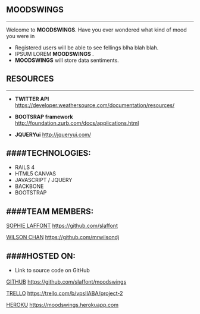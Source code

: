 ## MOODSWINGS
---

Welcome to  **MOODSWINGS**. Have you ever wondered what kind of mood you were in 

* Registered users will be able to see fellings blha blah blah.
* IPSUM LOREM **MOODSWINGS** .
* **MOODSWINGS** will store data sentiments.



## RESOURCES
---

* **TWITTER API** https://developer.weathersource.com/documentation/resources/

* **BOOTSRAP framework** http://foundation.zurb.com/docs/applications.html

* **JQUERYui** http://jqueryui.com/




####TECHNOLOGIES:
---
* RAILS 4
* HTML5 CANVAS
* JAVASCRIPT / JQUERY
* BACKBONE
* BOOTSTRAP




####TEAM MEMBERS:
---


[SOPHIE LAFFONT](https://github.com/slaffont) https://github.com/slaffont

[WILSON CHAN](https://github.com/Mannymin) https://github.com/mrwilsondj


####HOSTED ON:
---

* Link to source code on GitHub

[GITHUB](https://github.com/slaffont/moodswings) https://github.com/slaffont/moodswings

[TRELLO](https://trello.com/b/vpsIlABA/project-2) https://trello.com/b/vpsIlABA/project-2

[HEROKU](https://moodwsings.herokuapp.com) https://moodswings.herokuapp.com









